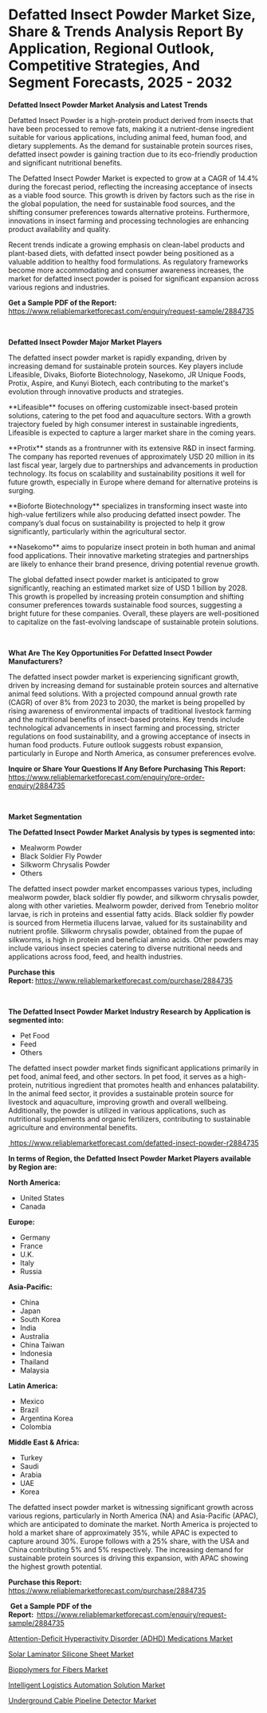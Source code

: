 <p><h1>Defatted Insect Powder Market Size, Share & Trends Analysis Report By Application, Regional Outlook, Competitive Strategies, And Segment Forecasts, 2025 - 2032</h1></p><p><strong>Defatted Insect Powder Market Analysis and Latest Trends</strong></p>
<p><p>Defatted Insect Powder is a high-protein product derived from insects that have been processed to remove fats, making it a nutrient-dense ingredient suitable for various applications, including animal feed, human food, and dietary supplements. As the demand for sustainable protein sources rises, defatted insect powder is gaining traction due to its eco-friendly production and significant nutritional benefits.</p><p>The Defatted Insect Powder Market is expected to grow at a CAGR of 14.4% during the forecast period, reflecting the increasing acceptance of insects as a viable food source. This growth is driven by factors such as the rise in the global population, the need for sustainable food sources, and the shifting consumer preferences towards alternative proteins. Furthermore, innovations in insect farming and processing technologies are enhancing product availability and quality.</p><p>Recent trends indicate a growing emphasis on clean-label products and plant-based diets, with defatted insect powder being positioned as a valuable addition to healthy food formulations. As regulatory frameworks become more accommodating and consumer awareness increases, the market for defatted insect powder is poised for significant expansion across various regions and industries.</p></p>
<p><strong>Get a Sample PDF of the Report:&nbsp;</strong> <a href="https://www.reliablemarketforecast.com/enquiry/request-sample/2884735?utm_campaign=2011&utm_medium=2&utm_source=Github&utm_content=ia&utm_term=13032025&utm_id=defatted-insect-powder">https://www.reliablemarketforecast.com/enquiry/request-sample/2884735</a></p>
<p>&nbsp;</p>
<p><strong>Defatted Insect Powder Major Market Players</strong></p>
<p><p>The defatted insect powder market is rapidly expanding, driven by increasing demand for sustainable protein sources. Key players include Lifeasible, Divaks, Bioforte Biotechnology, Nasekomo, JR Unique Foods, Protix, Aspire, and Kunyi Biotech, each contributing to the market's evolution through innovative products and strategies.</p><p>**Lifeasible** focuses on offering customizable insect-based protein solutions, catering to the pet food and aquaculture sectors. With a growth trajectory fueled by high consumer interest in sustainable ingredients, Lifeasible is expected to capture a larger market share in the coming years.</p><p>**Protix** stands as a frontrunner with its extensive R&D in insect farming. The company has reported revenues of approximately USD 20 million in its last fiscal year, largely due to partnerships and advancements in production technology. Its focus on scalability and sustainability positions it well for future growth, especially in Europe where demand for alternative proteins is surging.</p><p>**Bioforte Biotechnology** specializes in transforming insect waste into high-value fertilizers while also producing defatted insect powder. The company’s dual focus on sustainability is projected to help it grow significantly, particularly within the agricultural sector.</p><p>**Nasekomo** aims to popularize insect protein in both human and animal food applications. Their innovative marketing strategies and partnerships are likely to enhance their brand presence, driving potential revenue growth.</p><p>The global defatted insect powder market is anticipated to grow significantly, reaching an estimated market size of USD 1 billion by 2028. This growth is propelled by increasing protein consumption and shifting consumer preferences towards sustainable food sources, suggesting a bright future for these companies. Overall, these players are well-positioned to capitalize on the fast-evolving landscape of sustainable protein solutions.</p></p>
<p>&nbsp;</p>
<p><strong>What Are The Key Opportunities For Defatted Insect Powder Manufacturers?</strong></p>
<p><p>The defatted insect powder market is experiencing significant growth, driven by increasing demand for sustainable protein sources and alternative animal feed solutions. With a projected compound annual growth rate (CAGR) of over 8% from 2023 to 2030, the market is being propelled by rising awareness of environmental impacts of traditional livestock farming and the nutritional benefits of insect-based proteins. Key trends include technological advancements in insect farming and processing, stricter regulations on food sustainability, and a growing acceptance of insects in human food products. Future outlook suggests robust expansion, particularly in Europe and North America, as consumer preferences evolve.</p></p>
<p><strong>Inquire or Share Your Questions If Any Before Purchasing This Report:</strong> <a href="https://www.reliablemarketforecast.com/enquiry/pre-order-enquiry/2884735?utm_campaign=2011&utm_medium=2&utm_source=Github&utm_content=ia&utm_term=13032025&utm_id=defatted-insect-powder">https://www.reliablemarketforecast.com/enquiry/pre-order-enquiry/2884735</a></p>
<p>&nbsp;</p>
<p><strong>Market Segmentation</strong></p>
<p><strong>The Defatted Insect Powder Market Analysis by types is segmented into:</strong></p>
<p><ul><li>Mealworm Powder</li><li>Black Soldier Fly Powder</li><li>Silkworm Chrysalis Powder</li><li>Others</li></ul></p>
<p><p>The defatted insect powder market encompasses various types, including mealworm powder, black soldier fly powder, and silkworm chrysalis powder, along with other varieties. Mealworm powder, derived from Tenebrio molitor larvae, is rich in proteins and essential fatty acids. Black soldier fly powder is sourced from Hermetia illucens larvae, valued for its sustainability and nutrient profile. Silkworm chrysalis powder, obtained from the pupae of silkworms, is high in protein and beneficial amino acids. Other powders may include various insect species catering to diverse nutritional needs and applications across food, feed, and health industries.</p></p>
<p><strong>Purchase this Report:&nbsp;</strong><a href="https://www.reliablemarketforecast.com/purchase/2884735?utm_campaign=2011&utm_medium=2&utm_source=Github&utm_content=ia&utm_term=13032025&utm_id=defatted-insect-powder">https://www.reliablemarketforecast.com/purchase/2884735</a></p>
<p>&nbsp;</p>
<p><strong>The Defatted Insect Powder Market Industry Research by Application is segmented into:</strong></p>
<p><ul><li>Pet Food</li><li>Feed</li><li>Others</li></ul></p>
<p><p>The defatted insect powder market finds significant applications primarily in pet food, animal feed, and other sectors. In pet food, it serves as a high-protein, nutritious ingredient that promotes health and enhances palatability. In the animal feed sector, it provides a sustainable protein source for livestock and aquaculture, improving growth and overall wellbeing. Additionally, the powder is utilized in various applications, such as nutritional supplements and organic fertilizers, contributing to sustainable agriculture and environmental benefits.</p></p>
<p><a href="https://www.reliablemarketforecast.com/defatted-insect-powder-r2884735?utm_campaign=2011&utm_medium=2&utm_source=Github&utm_content=ia&utm_term=13032025&utm_id=defatted-insect-powder">&nbsp;https://www.reliablemarketforecast.com/defatted-insect-powder-r2884735</a></p>
<p><strong>In terms of Region, the Defatted Insect Powder Market Players available by Region are:</strong></p>
<p>
    <p> <strong> North America: </strong>
        <ul>
            <li>United States</li>
            <li>Canada</li>
        </ul>
        </p> 
    <p> <strong> Europe: </strong>
        <ul>
            <li>Germany</li>
            <li>France</li>
            <li>U.K.</li>
            <li>Italy</li>
            <li>Russia</li>
        </ul>
        </p> 
    <p> <strong> Asia-Pacific: </strong>
        <ul>
            <li>China</li>
            <li>Japan</li>
            <li>South Korea</li>
            <li>India</li>
            <li>Australia</li>
            <li>China Taiwan</li>
            <li>Indonesia</li>
            <li>Thailand</li>
            <li>Malaysia</li>
        </ul>
        </p> 
    <p> <strong> Latin America: </strong>
        <ul>
            <li>Mexico</li>
            <li>Brazil</li>
            <li>Argentina Korea</li>
            <li>Colombia</li>
        </ul>
        </p> 
    <p> <strong> Middle East & Africa: </strong>
        <ul>
            <li>Turkey</li>
            <li>Saudi</li>
            <li>Arabia</li>
            <li>UAE</li>
            <li>Korea</li>
        </ul>
    </p>
    </p>
<p><p>The defatted insect powder market is witnessing significant growth across various regions, particularly in North America (NA) and Asia-Pacific (APAC), which are anticipated to dominate the market. North America is projected to hold a market share of approximately 35%, while APAC is expected to capture around 30%. Europe follows with a 25% share, with the USA and China contributing 5% and 5% respectively. The increasing demand for sustainable protein sources is driving this expansion, with APAC showing the highest growth potential.</p></p>
<p><strong>Purchase this Report: </strong><a href="https://www.reliablemarketforecast.com/purchase/2884735?utm_campaign=2011&utm_medium=2&utm_source=Github&utm_content=ia&utm_term=13032025&utm_id=defatted-insect-powder">https://www.reliablemarketforecast.com/purchase/2884735</a></p>
<p>&nbsp;<strong>Get a Sample PDF of the Report:&nbsp;&nbsp;</strong><a href="https://www.reliablemarketforecast.com/enquiry/request-sample/2884735?utm_campaign=2011&utm_medium=2&utm_source=Github&utm_content=ia&utm_term=13032025&utm_id=defatted-insect-powder">https://www.reliablemarketforecast.com/enquiry/request-sample/2884735</a></p>
<p><strong></strong></p>
<p><p><a href="https://github.com/meenafadilkh/Market-Research-Report-List-1/blob/main/attention-deficit-hyperactivity-disorder-adhd-medications-market.md?utm_campaign=2011&utm_medium=2&utm_source=Github&utm_content=ia&utm_term=13032025&utm_id=defatted-insect-powder">Attention-Deficit Hyperactivity Disorder (ADHD) Medications Market</a></p><p><a href="https://github.com/delcirodda4f/Market-Research-Report-List-1/blob/main/solar-laminator-silicone-sheet-market.md?utm_campaign=2011&utm_medium=2&utm_source=Github&utm_content=ia&utm_term=13032025&utm_id=defatted-insect-powder">Solar Laminator Silicone Sheet Market</a></p><p><a href="https://github.com/miehldobin1w/Market-Research-Report-List-1/blob/main/biopolymers-for-fibers-market.md?utm_campaign=2011&utm_medium=2&utm_source=Github&utm_content=ia&utm_term=13032025&utm_id=defatted-insect-powder">Biopolymers for Fibers Market</a></p><p><a href="https://github.com/lickoalyanep/Market-Research-Report-List-1/blob/main/intelligent-logistics-automation-solution-market.md?utm_campaign=2011&utm_medium=2&utm_source=Github&utm_content=ia&utm_term=13032025&utm_id=defatted-insect-powder">Intelligent Logistics Automation Solution Market</a></p><p><a href="https://github.com/gaiusmelyna/Market-Research-Report-List-1/blob/main/underground-cable-pipeline-detector-market.md?utm_campaign=2011&utm_medium=2&utm_source=Github&utm_content=ia&utm_term=13032025&utm_id=defatted-insect-powder">Underground Cable Pipeline Detector Market</a></p></p>